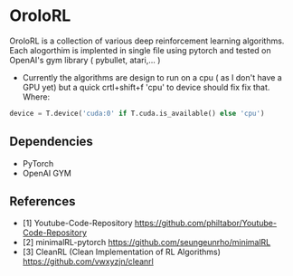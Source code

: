 # OroloRL  
OroloRL is a collection of various deep reinforcement learning algorithms. Each alogorthim is implented in single file using pytorch and tested on OpenAI's gym library ( pybullet, atari,... )
- Currently the algorithms are design to run on a cpu ( as I don't have a GPU yet) but a quick crtl+shift+f 'cpu' to device should fix fix that. Where:

```python
device = T.device('cuda:0' if T.cuda.is_available() else 'cpu') 
```

<!---

## Usage
You can train the model by executing the following command:
```bash
python <algorithm name>.py 
```
<!---
Implementation of the algorithms are benchmarked againts Openai gym the cart pole problem.

<p align="center">
	<img src="results/cartpole.gif" width="200" /> 
</p>

## Parameters
Parameters are not 'optimized', I just picked some off-the-shelf-parameters
- activation: ReLu
- optimizer: Adam
- learning rate : 0.003  
- DQN: Trained for 300 episodes, updated every 64 time steps
  - batch size: 64
  - epsilon: 1
  - minimmum epsilon = 0.05
  - epsilon decay = 5e-4
- PPO: Trained for 100000 times steps, updated every 1200 time steps
  - gamma = 0.99
  - lambda = 0.95
  - epoch = 4
  - clip = 0.2
## Results

<table align="center">
  <tr>
    <td> <img src="results/DQN.png" width="250"/> </td>
    <td> <img src="results/PPO.png" width="250"/> </td>
   </tr> 
   <tr>
      <td> DQN: Deep Q-learning </td>
      <td> PPO: Proximal policy optimization </td>
  </tr>
</table>
--->

## Dependencies
- PyTorch
- OpenAI GYM

## References
- <a id="1">[1]</a> Youtube-Code-Repository https://github.com/philtabor/Youtube-Code-Repository
- <a id="2">[2]</a> minimalRL-pytorch https://github.com/seungeunrho/minimalRL
- <a id="3">[3]</a> CleanRL (Clean Implementation of RL Algorithms) https://github.com/vwxyzjn/cleanrl
